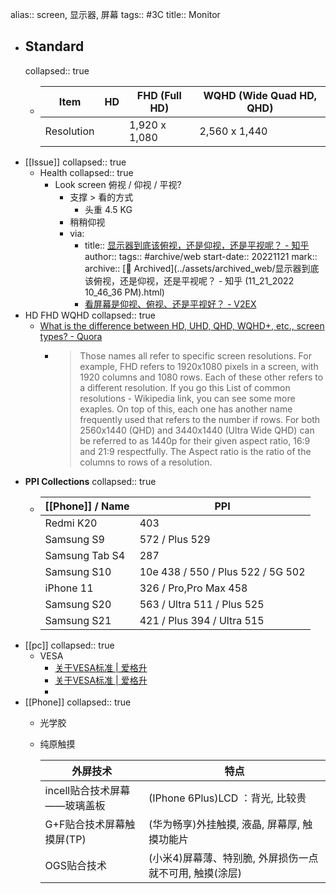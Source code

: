 alias:: screen, 显示器, 屏幕
tags:: #3C
title:: Monitor

- ## Standard
  collapsed:: true
  - | Item | HD | FHD (Full HD) | WQHD (Wide Quad HD, QHD) | 
    |--------|------|--------|----------|
    | Resolution | | 1,920 x 1,080 | 2,560 x 1,440 |
- [[Issue]]
  collapsed:: true
  - Health
    collapsed:: true
    - Look screen 俯视 / 仰视 / 平视?
      - 支撑 > 看的方式
        - 头重 4.5 KG
      - 稍稍仰视
      - via:
        - title:: [显示器到底该俯视，还是仰视，还是平视呢？ - 知乎](https://www.zhihu.com/question/20307385)
          author:: 
          tags:: #archive/web
          start-date:: 20221121
          mark:: 
          archive:: [💾 Archived](../assets/archived_web/显示器到底该俯视，还是仰视，还是平视呢？ - 知乎 (11_21_2022 10_46_36 PM).html)
        - [看屏幕是仰视、俯视、还是平视好？ - V2EX](https://www.v2ex.com/t/763790)
- HD FHD WQHD
  collapsed:: true
  - [What is the difference between HD, UHD, QHD, WQHD+, etc., screen types? - Quora](https://www.quora.com/What-is-the-difference-between-HD-UHD-QHD-WQHD+-etc-screen-types)
    - > Those names all refer to specific screen resolutions. For example, FHD refers to 1920x1080 pixels in a screen, with 1920 columns and 1080 rows. Each of these other refers to a different resolution. If you go this List of common resolutions - Wikipedia link, you can see some more exaples. On top of this, each one has another name frequently used that refers to the number if rows. For both 2560x1440 (QHD) and 3440x1440 (Ultra Wide QHD) can be referred to as 1440p for their given aspect ratio, 16:9 and 21:9 respectfully. The Aspect ratio is the ratio of the columns to rows of a resolution.
- **PPI Collections**
  collapsed:: true
  - | [[Phone]] / Name | PPI |
    |---|---|
    | Redmi K20 | 403 |
    | Samsung S9 | 572 / Plus 529 |
    | Samsung Tab S4 | 287 |
    | Samsung S10 | 10e 438 / 550 / Plus 522 / 5G 502 |
    | iPhone 11 | 326 / Pro,Pro Max 458 |
    | Samsung S20 | 563 / Ultra 511 / Plus 525 |
    | Samsung S21 | 421 / Plus 394 / Ultra 515 |
- [[pc]]
  collapsed:: true
  - VESA
    - [关于VESA标准 | 爱格升](https://www.ergotron.com/zh-cn/%E6%94%AF%E6%8C%81%E4%B8%AD%E5%BF%83/%E5%85%B3%E4%BA%8Evesa%E6%A0%87%E5%87%86)
    - [关于VESA标准 | 爱格升](https://www.ergotron.com/zh-cn/%E6%94%AF%E6%8C%81%E4%B8%AD%E5%BF%83/%E5%85%B3%E4%BA%8Evesa%E6%A0%87%E5%87%86)
    -
- [[Phone]]
  collapsed:: true
  - 光学胶
  - 纯原触摸
    
    | 外屏技术 | 特点 |
    |---|---|
    | incell贴合技术屏幕——玻璃盖板 | (IPhone 6Plus)LCD ：背光, 比较贵 |
    | G+F贴合技术屏幕触摸屏(TP) | (华为畅享)外挂触摸, 液晶, 屏幕厚, 触摸功能片 |
    | OGS贴合技术 | (小米4)屏幕薄、特别脆, 外屏损伤一点就不可用, 触摸(涂层) |